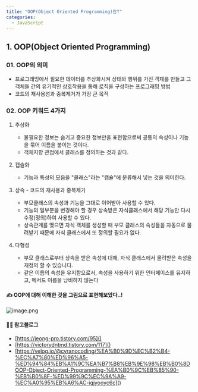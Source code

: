 ```yaml
---
title: "OOP(Object Oriented Programming)란?"
categories:
  - JavaScript
---
```



## 1. OOP(Object Oriented Programming)
### 01. OOP의 의미
- 프로그래밍에서 필요한 데이터를 추상화시켜 상태와 행위를 가진 객체를 만들고 그 객체들 간의 유기적인 상호작용을 통해 로직을 구성하는 프로그래밍 방법
- 코드의 재사용성과 중복제거가 가장 큰 목적

### 02. OOP 키워드 4가지
1. 추상화
	- 불필요한 정보는 숨기고 중요한 정보만을 표현함으로써 공통의 속성이나 기능을 묶어 이름을 붙이는 것이다.
    - 객체지향 관점에서 클래스를 정의하는 것과 같다.
    
2. 캡슐화
	- 기능과 특성의 모음을 "클래스"라는 "캡슐"에 분류해서 넣는 것을 의미한다.
 
3. 상속 - 코드의 재사용과 중복제거
	- 부모클래스의 속성과 기능을 그대로 이어받아 사용할 수 있다.
    - 기능의 일부분을 변경해야 할 경우 상속받은 자식클래스에서 해당 기능만 다시 수정(정의)하여 사용할 수 있다.
    - 상속관계를 맺으면 자식 객체를 생성할 때 부모 클래스의 속성들을 자동으로 물려받기 때문에 자식 클래스에서 또 정의할 필요가 없다.
    
4. 다형성 
	- 부모 클래스로부터 상속을 받은 속성에 대해, 자식 클래스에서 물려받은 속성을 재정의 할 수 있습니다.
    - 같은 이름의 속성을 유지함으로서, 속성을 사용하기 위한 인터페이스를 유지하고, 메서드 이름을 낭비하지 않는다
    

#### ✍ OOP에 대해 이해한 것을 그림으로 표현해보았다..!
![image.png](https://images.velog.io/post-images/yhe228/ea343470-1833-11ea-b644-9d467d304b67/image.png)



#### 💁‍♀️ 참고블로그
- [https://jeong-pro.tistory.com/95]()
- [https://victorydntmd.tistory.com/117]()
- [https://velog.io/@cyranocoding/%EA%B0%9D%EC%B2%B4-%EC%A7%80%ED%96%A5-%ED%94%84%EB%A1%9C%EA%B7%B8%EB%9E%98%EB%B0%8DOOP-Object-Oriented-Programming-%EA%B0%9C%EB%85%90-%EB%B0%8F-%ED%99%9C%EC%9A%A9-%EC%A0%95%EB%A6%AC-igjyooyc6c]()
